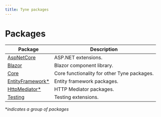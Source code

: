 ```yaml
---
title: Tyne packages
---
```


# Packages

| Package | Description |
| ------- | ----------- |
| [AspNetCore](./AspNetCore.md)             | ASP.NET extensions.                         |
| [Blazor](./Blazor.md)                     | Blazor component library.                   |
| [Core](./Core.md)                         | Core functionality for other Tyne packages. |
| [EntityFramework\*](./EntityFramework.md) | Entity framework packages.                  |
| [HttpMediator\*](./HttpMediator.md)       | HTTP Mediator packages.                     |
| [Testing](./Testing.md)                   | Testing extensions.                         |

\**indicates a group of packages*
